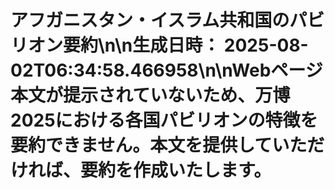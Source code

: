 # アフガニスタン・イスラム共和国のパビリオン要約\n\n**生成日時：** 2025-08-02T06:34:58.466958\n\nWebページ本文が提示されていないため、万博2025における各国パビリオンの特徴を要約できません。本文を提供していただければ、要約を作成いたします。
